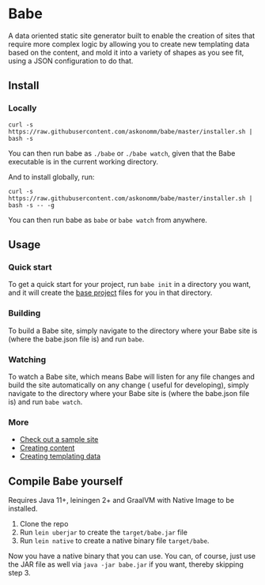 # Babe

A data oriented static site generator built to enable the creation of sites that require more complex logic by allowing
you to create new templating data based on the content, and mold it into a variety of shapes as you see fit, using a
JSON configuration to do that.

## Install

### Locally

```shell
curl -s https://raw.githubusercontent.com/askonomm/babe/master/installer.sh | bash -s
```

You can then run babe as `./babe` or `./babe watch`, given that the Babe executable is in the current working directory.

And to install globally, run:

```shell
curl -s https://raw.githubusercontent.com/askonomm/babe/master/installer.sh | bash -s -- -g
```

You can then run babe as `babe` or `babe watch` from anywhere.

## Usage

### Quick start

To get a quick start for your project, run `babe init` in a directory you want, and it will create
the [base project](https://github.com/askonomm/babe-base-project) files for you in that directory.

### Building

To build a Babe site, simply navigate to the directory where your Babe site is (where the babe.json file is) and
run `babe`.

### Watching

To watch a Babe site, which means Babe will listen for any file changes and build the site automatically on any change (
useful for developing), simply navigate to the directory where your Babe site is (where the babe.json file is) and
run `babe watch`.

### More

- [Check out a sample site](https://github.com/askonomm/bien.ee)
- [Creating content](https://github.com/askonomm/babe/blob/master/doc/content.md)
- [Creating templating data](https://github.com/askonomm/babe/blob/master/doc/templating_data.md)

## Compile Babe yourself

Requires Java 11+, leiningen 2+ and GraalVM with Native Image to be installed.

1. Clone the repo
2. Run `lein uberjar` to create the `target/babe.jar` file
3. Run `lein native` to create a native binary file `target/babe`.

Now you have a native binary that you can use. You can, of course, just use the JAR file as well
via `java -jar babe.jar` if you want, thereby skipping step 3.